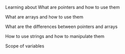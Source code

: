 Learning about What are pointers and how to use them

What are arrays and how to use them

What are the differences between pointers and arrays

How to use strings and how to manipulate them

Scope of variables
